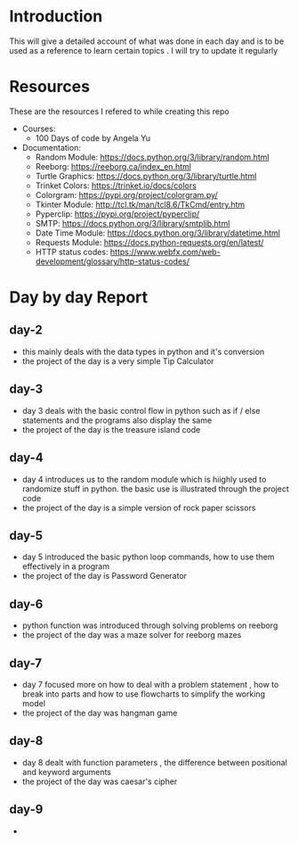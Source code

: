 # Introduction

This will give a detailed account of what was done in each day and is to be used as a reference to learn certain topics . I will try to update it regularly 
# Resources
These are the resources I refered to while creating this repo
- Courses:
  - 100 Days of code by Angela Yu
- Documentation:
  - Random Module: https://docs.python.org/3/library/random.html
  - Reeborg: https://reeborg.ca/index_en.html
  - Turtle Graphics: https://docs.python.org/3/library/turtle.html
  - Trinket Colors: https://trinket.io/docs/colors
  - Colorgram: https://pypi.org/project/colorgram.py/
  - Tkinter Module: http://tcl.tk/man/tcl8.6/TkCmd/entry.htm
  - Pyperclip: https://pypi.org/project/pyperclip/
  - SMTP: https://docs.python.org/3/library/smtplib.html
  - Date Time Module: https://docs.python.org/3/library/datetime.html
  - Requests Module: https://docs.python-requests.org/en/latest/
  - HTTP status codes: https://www.webfx.com/web-development/glossary/http-status-codes/
  
# Day by day Report
## day-2
- this mainly deals with the data types in python and it's conversion
- the project of the day is a very simple Tip Calculator

## day-3
- day 3 deals with the basic control flow in python such as if / else statements and the programs also display the same
- the project of the day is the treasure island code

## day-4
- day 4 introduces us to the random module which is hiighly used to randomize stuff in python. the basic use is illustrated through the project code
- the project of the day is a simple version of rock paper scissors

## day-5
- day 5 introduced the basic python loop commands, how to use them effectively in a program
- the project of the day is Password Generator

## day-6
- python function was introduced through solving problems on reeborg
- the project of the day was a maze solver for reeborg mazes

## day-7
- day 7 focused more on how to deal with a problem statement , how to break into parts and how to use flowcharts to simplify the working model
- the project of the day was hangman game

## day-8
- day 8 dealt with function parameters , the difference between positional and keyword arguments
- the project of the day was caesar's cipher

## day-9
- 
